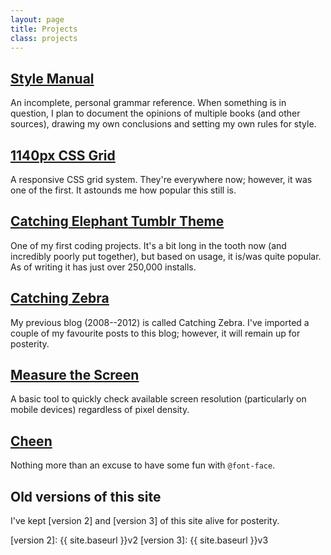 ```yaml
---
layout: page
title: Projects
class: projects
---
```


## [Style Manual](http://stylemanual.org) ##

An incomplete, personal grammar reference. When something is in question, I plan to document the opinions of multiple books (and other sources), drawing my own conclusions and setting my own rules for style.


## [1140px CSS Grid](http://cssgrid.net/) ##

A responsive CSS grid system. They're everywhere now; however, it was one of the first. It astounds me how popular this still is.


## [Catching Elephant Tumblr Theme](http://www.tumblr.com/theme/7285/) ##

One of my first coding projects. It's a bit long in the tooth now (and incredibly poorly put together), but based on usage, it is/was quite popular. As of writing it has just over 250,000 installs.


## [Catching Zebra](http://blog.andytaylor.me) ##

My previous blog (2008--2012) is called Catching Zebra. I've imported a couple of my favourite posts to this blog; however, it will remain up for posterity.


## [Measure the Screen](http://andytaylor.me/measure/) ##

A basic tool to quickly check available screen resolution (particularly on mobile devices) regardless of pixel density.


## [Cheen](http://cheen.co) ##

Nothing more than an excuse to have some fun with `@font-face`.


## Old versions of this site ##

I've kept [version 2] and [version 3] of this site alive for posterity.




[version 2]: {{ site.baseurl }}v2
[version 3]: {{ site.baseurl }}v3